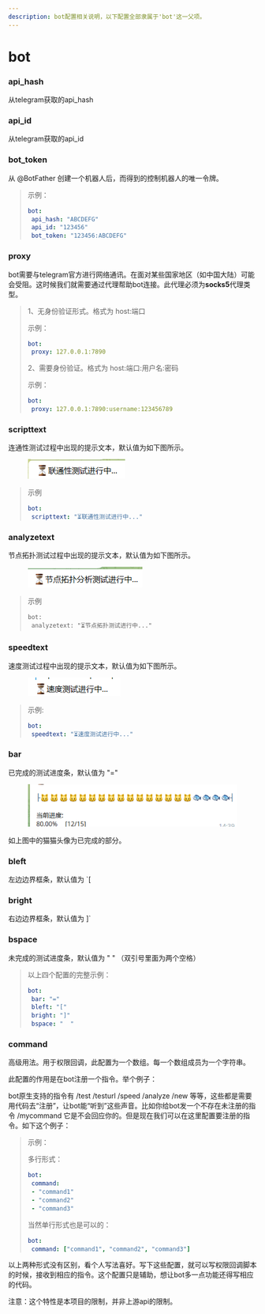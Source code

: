 ```yaml
---
description: bot配置相关说明，以下配置全部隶属于'bot'这一父项。
---
```


# bot

### api\_hash

从telegram获取的api\_hash

### api\_id

从telegram获取的api\_id

### bot\_token

从 @BotFather 创建一个机器人后，而得到的控制机器人的唯一令牌。

> 示例：
>
> ```yaml
> bot:
>  api_hash: "ABCDEFG"
>  api_id: "123456"
>  bot_token: "123456:ABCDEFG"
> ```

### proxy

bot需要与telegram官方进行网络通讯。在面对某些国家地区（如中国大陆）可能会受阻。这时候我们就需要通过代理帮助bot连接。此代理必须为**socks5**代理类型。

> 1、无身份验证形式。格式为 host:端口
>
> 示例：
>
> ```yaml
> bot:
>  proxy: 127.0.0.1:7890
> ```
>
> 2、需要身份验证。格式为 host:端口:用户名:密码
>
> 示例：
>
> ```yaml
> bot:
>  proxy: 127.0.0.1:7890:username:123456789
> ```

### scripttext

连通性测试过程中出现的提示文本，默认值为如下图所示。

<div align="left">

<figure><img src="../../.gitbook/assets/屏幕截图 2023-04-23 141543.png" alt=""><figcaption></figcaption></figure>

</div>

> 示例
>
> ```yaml
> bot:
>  scripttext: "⏳联通性测试进行中..."
> ```

### analyzetext

节点拓扑测试过程中出现的提示文本，默认值为如下图所示。

<div align="left">

<figure><img src="../../.gitbook/assets/屏幕截图 2023-04-23 141859.png" alt=""><figcaption></figcaption></figure>

</div>

> 示例
>
> ```
> bot:
>  analyzetext: "⏳节点拓扑测试进行中..."
> ```



### speedtext

速度测试过程中出现的提示文本，默认值为如下图所示。

<div align="left">

<figure><img src="../../.gitbook/assets/屏幕截图 2023-04-23 142104.png" alt=""><figcaption></figcaption></figure>

</div>

> 示例:
>
> ```yaml
> bot:
>  speedtext: "⏳速度测试进行中..."
> ```

### bar

已完成的测试进度条，默认值为 "="

<figure><img src="../../.gitbook/assets/屏幕截图 2023-04-23 144040.png" alt=""><figcaption></figcaption></figure>

如上图中的猫猫头像为已完成的部分。

### bleft

左边边界框条，默认值为 \`\[&#x20;

### bright

右边边界框条，默认值为 ]\`

### bspace

未完成的测试进度条，默认值为 "  "  （双引号里面为两个空格）

> 以上四个配置的完整示例：
>
> ```yaml
> bot:
>  bar: "="
>  bleft: "["
>  bright: "]"
>  bspace: "  "
> ```

### command

高级用法。用于权限回调，此配置为一个数组。每一个数组成员为一个字符串。

此配置的作用是在bot注册一个指令。举个例子：

bot原生支持的指令有 /test /testurl /speed /analyze /new 等等，这些都是需要用代码去“注册”，让bot能“听到”这些声音。比如你给bot发一个不存在未注册的指令 /mycommand 它是不会回应你的。但是现在我们可以在这里配置要注册的指令。如下这个例子：

> 示例：
>
> 多行形式：
>
> ```yaml
> bot:
>  command: 
>  - "command1"
>  - "command2"
>  - "command3"
> ```
>
> 当然单行形式也是可以的：
>
> ```yaml
> bot:
>  command: ["command1", "command2", "command3"]
> ```

以上两种形式没有区别，看个人写法喜好。写下这些配置，就可以写权限回调脚本的时候，接收到相应的指令。这个配置只是辅助，想让bot多一点功能还得写相应的代码。

注意：这个特性是本项目的限制，并非上游api的限制。
